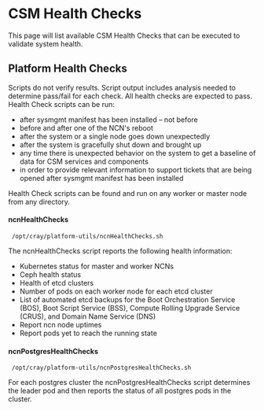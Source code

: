 





# CSM Health Checks

This page will list available CSM Health Checks that can be executed to validate system health.

## Platform Health Checks

Scripts do not verify results. Script output includes analysis needed to determine pass/fail for each check. All health checks are expected to pass.
Health Check scripts can be run:
* after sysmgmt manifest has been installed – not before
* before and after one of the NCN's reboot
* after the system or a single node goes down unexpectedly
* after the system is gracefully shut down and brought up
* any time there is unexpected behavior on the system to get a baseline of data for CSM services and components
* in order to provide relevant information to support tickets that are being opened after sysmgmt manifest has been installed

Health Check scripts can be found and run on any worker or master node from any directory.

#### ncnHealthChecks
     /opt/cray/platform-utils/ncnHealthChecks.sh
The ncnHealthChecks script reports the following health information:
* Kubernetes status for master and worker NCNs
* Ceph health status
* Health of etcd clusters
* Number of pods on each worker node for each etcd cluster
* List of automated etcd backups for the Boot Orchestration Service (BOS), Boot Script Service (BSS), Compute Rolling Upgrade Service (CRUS), and Domain Name Service (DNS)
* Report ncn node uptimes
* Report pods yet to reach the running state

#### ncnPostgresHealthChecks
     /opt/cray/platform-utils/ncnPostgresHealthChecks.sh
For each postgres cluster the ncnPostgresHealthChecks script determines
the leader pod and then reports the status of all postgres pods in the cluster.

